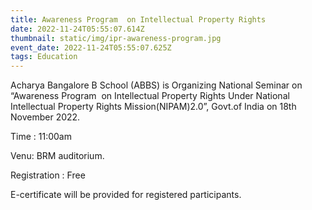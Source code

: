 ```yaml
---
title: Awareness Program  on Intellectual Property Rights
date: 2022-11-24T05:55:07.614Z
thumbnail: static/img/ipr-awareness-program.jpg
event_date: 2022-11-24T05:55:07.625Z
tags: Education
---
```

<!--StartFragment-->

Acharya Bangalore B School (ABBS) is Organizing National Seminar on “Awareness Program  on Intellectual Property Rights Under National Intellectual Property Rights Mission(NIPAM)2.0”, Govt.of India on 18th November 2022. 



Time : 11:00am

Venu: BRM auditorium.



Registration : Free

E-certificate will be provided for registered participants.

<!--EndFragment-->